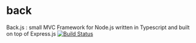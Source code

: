 # back
Back.js : small MVC Framework for Node.js written in Typescript and built on top of Express.js
[![Build Status](https://travis-ci.org/bougarfaoui/back.svg?branch=master)](https://travis-ci.org/bougarfaoui/back)
